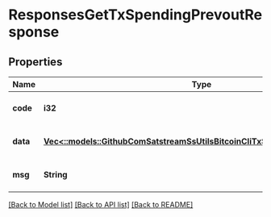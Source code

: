 # ResponsesGetTxSpendingPrevoutResponse

## Properties
Name | Type | Description | Notes
------------ | ------------- | ------------- | -------------
**code** | **i32** |  | [optional] [default to null]
**data** | [**Vec<::models::GithubComSatstreamSsUtilsBitcoinCliTxSpendingPrevoutResult>**](github_com_satstream_ss-utils_bitcoin-cli.TxSpendingPrevoutResult.md) | Spending status for each output | [optional] [default to null]
**msg** | **String** |  | [optional] [default to null]

[[Back to Model list]](../README.md#documentation-for-models) [[Back to API list]](../README.md#documentation-for-api-endpoints) [[Back to README]](../README.md)


